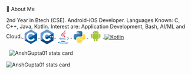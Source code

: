 🚀 About Me

2nd Year in Btech (CSE).
Android-iOS Developer.
Languages Known: C, C++, Java, Kotlin.
Interest are: Application Development, Bash, AI/ML and Cloud.<a href="https://www.cprogramming.com/" target="blank">
<img align="center" src="https://raw.githubusercontent.com/devicons/devicon/master/icons/c/c-original.svg" alt="C" height="40" width="40" />
</a>
<a href="https://www.w3schools.com/cpp/" target="blank">
<img align="center" src="https://raw.githubusercontent.com/devicons/devicon/master/icons/cplusplus/cplusplus-original.svg" alt="C++" height="40" width="40" />
</a>
<a href="https://www.java.com" target="blank">
<img align="center" src="https://raw.githubusercontent.com/devicons/devicon/master/icons/java/java-original.svg" alt="Java" height="40" width="40" />
</a>
<a href="https://www.python.org" target="blank">
<img align="center" src="https://raw.githubusercontent.com/devicons/devicon/master/icons/python/python-original.svg" alt="Python" height="40" width="40" />
</a>
<a href="https://developer.android.com" target="blank">
<img align="center" src="https://raw.githubusercontent.com/devicons/devicon/master/icons/android/android-original-wordmark.svg" alt="Android" height="40" width="40" />
</a>
<a href="https://kotlinlang.org" target="blank">
<img align="center" src="https://www.vectorlogo.zone/logos/kotlinlang/kotlinlang-icon.svg" alt="Kotlin" height="40" width="40" />
</a>
<p>&nbsp;
<img align="center" src="https://github-readme-stats.vercel.app/api?username=AnshGupta01&show_icons=true&theme=default&title_color=000000&text_color=000000&bg_color=ffffff&hide_border=true" alt="AnshGupta01 stats card" /></p>
<p>
<img align="center" src="https://github-readme-stats.vercel.app/api/top-langs?username=AnshGupta01&theme=dark&title_color=000000&text_color=000000&bg_color=ffffff&hide_border=true&layout=compact" alt="AnshGupta01 stats card" /></p>
